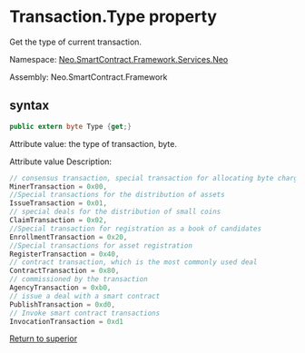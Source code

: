 # Transaction.Type property

Get the type of current transaction.

Namespace: [Neo.SmartContract.Framework.Services.Neo](../../neo.md)

Assembly: Neo.SmartContract.Framework

## syntax

```c#
public extern byte Type {get;}
```

Attribute value: the type of transaction, byte.

Attribute value Description:

```c#
// consensus transaction, special transaction for allocating byte charges
MinerTransaction = 0x00,
//Special transactions for the distribution of assets
IssueTransaction = 0x01,
// special deals for the distribution of small coins
ClaimTransaction = 0x02,
//Special transaction for registration as a book of candidates
EnrollmentTransaction = 0x20,
//Special transactions for asset registration
RegisterTransaction = 0x40,
// contract transaction, which is the most commonly used deal
ContractTransaction = 0x80,
// commissioned by the transaction
AgencyTransaction = 0xb0,
// issue a deal with a smart contract
PublishTransaction = 0xd0,
// Invoke smart contract transactions
InvocationTransaction = 0xd1
```



[Return to superior](../Transaction.md)
